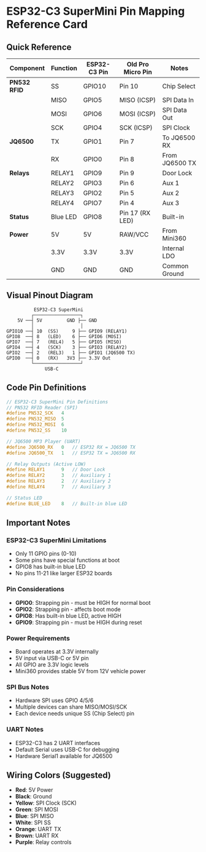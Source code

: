 # ESP32-C3 SuperMini Pin Mapping Reference Card

## Quick Reference

| Component | Function | ESP32-C3 Pin | Old Pro Micro Pin | Notes |
|-----------|----------|--------------|-------------------|-------|
| **PN532 RFID** | SS | GPIO10 | Pin 10 | Chip Select |
| | MISO | GPIO5 | MISO (ICSP) | SPI Data In |
| | MOSI | GPIO6 | MOSI (ICSP) | SPI Data Out |
| | SCK | GPIO4 | SCK (ICSP) | SPI Clock |
| **JQ6500** | TX | GPIO1 | Pin 7 | To JQ6500 RX |
| | RX | GPIO0 | Pin 8 | From JQ6500 TX |
| **Relays** | RELAY1 | GPIO9 | Pin 9 | Door Lock |
| | RELAY2 | GPIO3 | Pin 6 | Aux 1 |
| | RELAY3 | GPIO2 | Pin 5 | Aux 2 |
| | RELAY4 | GPIO7 | Pin 4 | Aux 3 |
| **Status** | Blue LED | GPIO8 | Pin 17 (RX LED) | Built-in |
| **Power** | 5V | 5V | RAW/VCC | From Mini360 |
| | 3.3V | 3.3V | 3.3V | Internal LDO |
| | GND | GND | GND | Common Ground |

## Visual Pinout Diagram

```
          ESP32-C3 SuperMini
         ┌─────────────────┐
    5V ──┤ 5V         GND ├── GND
         │                 │
GPIO10 ──┤ 10  (SS)     9 ├── GPIO9 (RELAY1)
GPIO8  ──┤ 8   (LED)    6 ├── GPIO6 (MOSI)
GPIO7  ──┤ 7   (REL4)   5 ├── GPIO5 (MISO)
GPIO4  ──┤ 4   (SCK)    3 ├── GPIO3 (RELAY2)
GPIO2  ──┤ 2   (REL3)   1 ├── GPIO1 (JQ6500 TX)
GPIO0  ──┤ 0   (RX)   3V3 ├── 3.3V Out
         └─────────────────┘
              USB-C
```

## Code Pin Definitions

```cpp
// ESP32-C3 SuperMini Pin Definitions
// PN532 RFID Reader (SPI)
#define PN532_SCK   4
#define PN532_MISO  5
#define PN532_MOSI  6
#define PN532_SS    10

// JQ6500 MP3 Player (UART)
#define JQ6500_RX   0   // ESP32 RX = JQ6500 TX
#define JQ6500_TX   1   // ESP32 TX = JQ6500 RX

// Relay Outputs (Active LOW)
#define RELAY1      9   // Door Lock
#define RELAY2      3   // Auxiliary 1
#define RELAY3      2   // Auxiliary 2  
#define RELAY4      7   // Auxiliary 3

// Status LED
#define BLUE_LED    8   // Built-in blue LED
```

## Important Notes

### ESP32-C3 SuperMini Limitations
- Only 11 GPIO pins (0-10)
- Some pins have special functions at boot
- GPIO8 has built-in blue LED
- No pins 11-21 like larger ESP32 boards

### Pin Considerations
- **GPIO0**: Strapping pin - must be HIGH for normal boot
- **GPIO2**: Strapping pin - affects boot mode
- **GPIO8**: Has built-in blue LED, active HIGH
- **GPIO9**: Strapping pin - must be HIGH during reset

### Power Requirements
- Board operates at 3.3V internally
- 5V input via USB-C or 5V pin
- All GPIO are 3.3V logic levels
- Mini360 provides stable 5V from 12V vehicle power

### SPI Bus Notes
- Hardware SPI uses GPIO 4/5/6
- Multiple devices can share MISO/MOSI/SCK
- Each device needs unique SS (Chip Select) pin

### UART Notes  
- ESP32-C3 has 2 UART interfaces
- Default Serial uses USB-C for debugging
- Hardware Serial1 available for JQ6500

## Wiring Colors (Suggested)
- **Red**: 5V Power
- **Black**: Ground
- **Yellow**: SPI Clock (SCK)
- **Green**: SPI MOSI
- **Blue**: SPI MISO
- **White**: SPI SS
- **Orange**: UART TX
- **Brown**: UART RX
- **Purple**: Relay controls